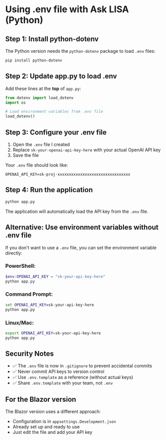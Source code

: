 # Using .env file with Ask LISA (Python)

## Step 1: Install python-dotenv

The Python version needs the `python-dotenv` package to load `.env` files:

```bash
pip install python-dotenv
```

## Step 2: Update app.py to load .env

Add these lines at the **top** of `app.py`:

```python
from dotenv import load_dotenv
import os

# Load environment variables from .env file
load_dotenv()
```

## Step 3: Configure your .env file

1. Open the `.env` file I created
2. Replace `sk-your-openai-api-key-here` with your actual OpenAI API key
3. Save the file

Your `.env` file should look like:
```
OPENAI_API_KEY=sk-proj-xxxxxxxxxxxxxxxxxxxxxxxxxxxxxxxx
```

## Step 4: Run the application

```bash
python app.py
```

The application will automatically load the API key from the `.env` file.

## Alternative: Use environment variables without .env file

If you don't want to use a `.env` file, you can set the environment variable directly:

### PowerShell:
```powershell
$env:OPENAI_API_KEY = "sk-your-api-key-here"
python app.py
```

### Command Prompt:
```cmd
set OPENAI_API_KEY=sk-your-api-key-here
python app.py
```

### Linux/Mac:
```bash
export OPENAI_API_KEY=sk-your-api-key-here
python app.py
```

## Security Notes

- ✅ The `.env` file is now in `.gitignore` to prevent accidental commits
- ✅ Never commit API keys to version control
- ✅ Use `.env.template` as a reference (without actual keys)
- ✅ Share `.env.template` with your team, not `.env`

## For the Blazor version

The Blazor version uses a different approach:
- Configuration is in `appsettings.Development.json`
- Already set up and ready to use
- Just edit the file and add your API key
